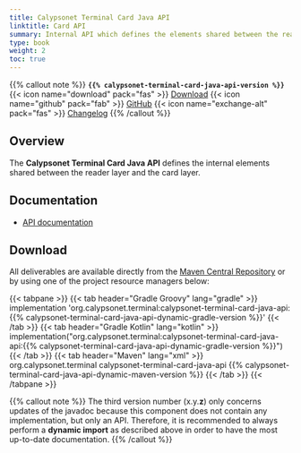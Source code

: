 ```yaml
---
title: Calypsonet Terminal Card Java API
linktitle: Card API
summary: Internal API which defines the elements shared between the reader layer and the card layer.
type: book
weight: 2
toc: true
---
```


{{% callout note %}}
**`{{% calypsonet-terminal-card-java-api-version %}}`**
<span class="component-metadata">{{< icon name="download" pack="fas" >}} [Download](#download)</span>
<span class="component-metadata">{{< icon name="github" pack="fab" >}} [GitHub](https://github.com/calypsonet/calypsonet-terminal-card-java-api/)</span>
<span class="component-metadata">{{< icon name="exchange-alt" pack="fas" >}} [Changelog](https://github.com/calypsonet/calypsonet-terminal-card-java-api/blob/main/CHANGELOG.md)</span>
{{% /callout %}}

## Overview

The **Calypsonet Terminal Card Java API** defines the internal elements shared between the reader layer and the card layer.

## Documentation

* [API documentation](https://calypsonet.github.io/calypsonet-terminal-card-java-api)
 
## Download

All deliverables are available directly from the [Maven Central Repository](https://search.maven.org/search?q=a:calypsonet-terminal-card-java-api) or by using one of the project resource managers below:

{{< tabpane >}}
{{< tab header="Gradle Groovy" lang="gradle" >}}
implementation 'org.calypsonet.terminal:calypsonet-terminal-card-java-api:{{% calypsonet-terminal-card-java-api-dynamic-gradle-version %}}'
{{< /tab >}}
{{< tab header="Gradle Kotlin" lang="kotlin" >}}
implementation("org.calypsonet.terminal:calypsonet-terminal-card-java-api:{{% calypsonet-terminal-card-java-api-dynamic-gradle-version %}}")
{{< /tab >}}
{{< tab header="Maven" lang="xml" >}}
<dependency>
  <groupId>org.calypsonet.terminal</groupId>
  <artifactId>calypsonet-terminal-card-java-api</artifactId>
  <version>{{% calypsonet-terminal-card-java-api-dynamic-maven-version %}}</version>
</dependency>
{{< /tab >}}
{{< /tabpane >}}

{{% callout note %}}
The third version number (x.y.**z**) only concerns updates of the javadoc because this component does not contain any implementation, but only an API.
Therefore, it is recommended to always perform a **dynamic import** as described above in order to have the most up-to-date documentation.
{{% /callout %}}